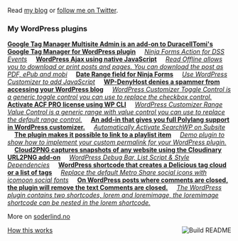  Read [my blog](https://soderlind.no/) or [follow me on Twitter](https://twitter.com/soderlind).



### My WordPress plugins
<!-- plugins starts -->
[**Google Tag Manager Multisite Admin is an add-on to DuracellTomi's Google Tag Manager for WordPress plugin**](https://github.com/soderlind/gtm-multisite-admin) &nbsp;&nbsp;&nbsp;
[*Ninja Forms Action for DSS Events*](https://github.com/soderlind/ninja-forms-dss-event-action) &nbsp;&nbsp;&nbsp;
[**WordPress Ajax using native JavaScript**](https://github.com/soderlind/es6-wp-ajax-demo) &nbsp;&nbsp;&nbsp;
[*Read Offline allows you to download or print posts and pages. You can download the post as PDF, ePub and mobi*](https://github.com/soderlind/read-offline) &nbsp;&nbsp;&nbsp;
[**Date Range field for Ninja Forms**](https://github.com/soderlind/date-range-ninja-forms) &nbsp;&nbsp;&nbsp;
[*Use WordPress Customizer to add JavaScript*](https://github.com/soderlind/additional-javascript) &nbsp;&nbsp;&nbsp;
[**WP-DenyHost denies a spammer from accessing your WordPress blog**](https://github.com/soderlind/wp-denyhost) &nbsp;&nbsp;&nbsp;
[*WordPress Customizer Toggle Control is a generic toggle control you can use to replace the checkbox control.*](https://github.com/soderlind/class-customizer-toggle-control) &nbsp;&nbsp;&nbsp;
[**Activate ACF PRO license using WP CLI**](https://github.com/soderlind/wp-cli-acfpro-activate) &nbsp;&nbsp;&nbsp;
[*WordPress Customizer Range Value Control is a generic range with value control you can use to replace the default range control.*](https://github.com/soderlind/class-customizer-range-value-control) &nbsp;&nbsp;&nbsp;
[**An add-in that gives you full Polylang support in WordPress customizer.**](https://github.com/soderlind/customizer-polylang) &nbsp;&nbsp;&nbsp;
[*Automatically Activate SearchWP on Subsite*](https://github.com/soderlind/ms-searchwp-subsite-activate) &nbsp;&nbsp;&nbsp;
[**The plugin makes it possible to link to a playlist item**](https://github.com/soderlind/wp-link-to-playlist-item) &nbsp;&nbsp;&nbsp;
[*Demo plugin to show how to implement your custom permalink for your WordPress plugin.*](https://github.com/soderlind/my-permalink-demo) &nbsp;&nbsp;&nbsp;
[**Cloud2PNG captures snapshots of any website using the Cloudinary URL2PNG add-on**](https://github.com/soderlind/cloud2png) &nbsp;&nbsp;&nbsp;
[*WordPress Debug Bar, List Script & Style Dependencies*](https://github.com/soderlind/debug-bar-list-dependencies) &nbsp;&nbsp;&nbsp;
[**WordPress shortcode that creates a Delicious tag cloud or a list of tags**](https://github.com/soderlind/delicious-tagroll-shortcode) &nbsp;&nbsp;&nbsp;
[*Replace the default Metro Share social icons with icomoon social fonts*](https://github.com/soderlind/metro-share-social-fonts) &nbsp;&nbsp;&nbsp;
[**On WordPress posts where comments are closed, the plugin will remove the text Comments are closed.**](https://github.com/soderlind/remove-comments-are-closed) &nbsp;&nbsp;&nbsp;
[*The WordPress plugin contains two shortcodes, lorem and loremimage, the loremimage shortcode can be nested in the lorem shortcode.*](https://github.com/soderlind/lorem-shortcode) &nbsp;&nbsp;&nbsp;
<!-- plugins ends -->

More on [soderlind.no](https://soderlind.no/)


<a href="https://github.com/soderlind/soderlind/actions"><img src="https://github.com/soderlind/soderlind/workflows/Build%20README/badge.svg" align="right" alt="Build README"></a>
<a href="https://simonwillison.net/2020/Jul/10/self-updating-profile-readme/">How this works</a>
